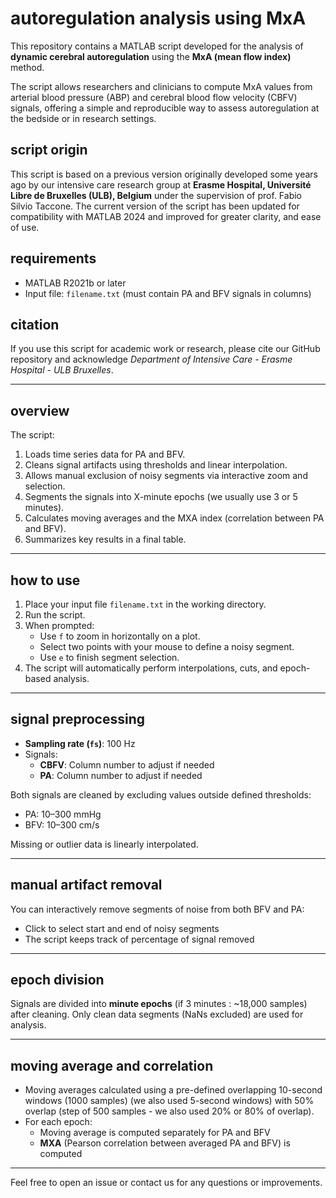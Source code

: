 # autoregulation analysis using MxA

This repository contains a MATLAB script developed for the analysis of **dynamic cerebral autoregulation** using the **MxA (mean flow index)** method.

The script allows researchers and clinicians to compute MxA values from arterial blood pressure (ABP) and cerebral blood flow velocity (CBFV) signals, offering a simple and reproducible way to assess autoregulation at the bedside or in research settings.


## script origin

This script is based on a previous version originally developed some years ago by our intensive care research group at **Erasme Hospital, Université Libre de Bruxelles (ULB), Belgium** under the supervision of prof. Fabio Silvio Taccone.
The current version of the script has been updated for compatibility with MATLAB 2024 and improved for greater clarity, and ease of use.


## requirements

- MATLAB R2021b or later
- Input file: `filename.txt` (must contain PA and BFV signals in columns)


## citation

If you use this script for academic work or research, please cite our GitHub repository and acknowledge _Department of Intensive Care - Erasme Hospital - ULB Bruxelles_.

---

## overview

The script:
1. Loads time series data for PA and BFV.
2. Cleans signal artifacts using thresholds and linear interpolation.
3. Allows manual exclusion of noisy segments via interactive zoom and selection.
4. Segments the signals into X-minute epochs (we usually use 3 or 5 minutes).
5. Calculates moving averages and the MXA index (correlation between PA and BFV).
6. Summarizes key results in a final table.

---

## how to use

1. Place your input file `filename.txt` in the working directory.
2. Run the script.
3. When prompted:
   - Use `f` to zoom in horizontally on a plot.
   - Select two points with your mouse to define a noisy segment.
   - Use `e` to finish segment selection.
4. The script will automatically perform interpolations, cuts, and epoch-based analysis.

---

## signal preprocessing

- **Sampling rate (`fs`)**: 100 Hz
- Signals: 
  - **CBFV**: Column number to adjust if needed
  - **PA**: Column number to adjust if needed

Both signals are cleaned by excluding values outside defined thresholds:
- PA: 10–300 mmHg
- BFV: 10–300 cm/s

Missing or outlier data is linearly interpolated.

---

## manual artifact removal

You can interactively remove segments of noise from both BFV and PA:
- Click to select start and end of noisy segments
- The script keeps track of percentage of signal removed

---

## epoch division

Signals are divided into **minute epochs** (if 3 minutes : ~18,000 samples) after cleaning. Only clean data segments (NaNs excluded) are used for analysis.

---

## moving average and correlation

- Moving averages calculated using a pre-defined overlapping 10-second windows (1000 samples) (we also used 5-second windows) with 50% overlap (step of 500 samples - we also used 20% or 80% of overlap).
- For each epoch:
  - Moving average is computed separately for PA and BFV
  - **MXA** (Pearson correlation between averaged PA and BFV) is computed

---

Feel free to open an issue or contact us for any questions or improvements.
